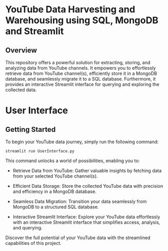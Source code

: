 # YouTube Data Harvesting and Warehousing using SQL, MongoDB and Streamlit

## Overview

This repository offers a powerful solution for extracting, storing, and analyzing data from YouTube channels. It empowers you to effortlessly retrieve data from YouTube channel(s), efficiently store it in a MongoDB database, and seamlessly migrate it to a SQL database. Furthermore, it provides an interactive Streamlit interface for querying and exploring the collected data.

# User Interface
## Getting Started
To begin your YouTube data journey, simply run the following command:

   ```shell
   streamlit run UserInterface.py
   ```

This command unlocks a world of possibilities, enabling you to:

- Retrieve Data from YouTube: Gather valuable insights by fetching data from your selected YouTube channel(s).

- Efficient Data Storage: Store the collected YouTube data with precision and efficiency in a MongoDB database.

- Seamless Data Migration: Transition your data seamlessly from MongoDB to a structured SQL database.

- Interactive Streamlit Interface: Explore your YouTube data effortlessly with an interactive Streamlit interface that simplifies access, analysis, and querying.

Discover the full potential of your YouTube data with the streamlined capabilities of this project.
